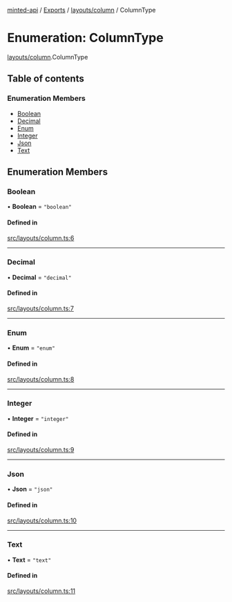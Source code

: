 [minted-api](../README.md) / [Exports](../modules.md) / [layouts/column](../modules/layouts_column.md) / ColumnType

# Enumeration: ColumnType

[layouts/column](../modules/layouts_column.md).ColumnType

## Table of contents

### Enumeration Members

- [Boolean](layouts_column.ColumnType.md#boolean)
- [Decimal](layouts_column.ColumnType.md#decimal)
- [Enum](layouts_column.ColumnType.md#enum)
- [Integer](layouts_column.ColumnType.md#integer)
- [Json](layouts_column.ColumnType.md#json)
- [Text](layouts_column.ColumnType.md#text)

## Enumeration Members

### Boolean

• **Boolean** = ``"boolean"``

#### Defined in

[src/layouts/column.ts:6](https://github.com/ianzepp/minted-api-ts/blob/05123f2/src/layouts/column.ts#L6)

___

### Decimal

• **Decimal** = ``"decimal"``

#### Defined in

[src/layouts/column.ts:7](https://github.com/ianzepp/minted-api-ts/blob/05123f2/src/layouts/column.ts#L7)

___

### Enum

• **Enum** = ``"enum"``

#### Defined in

[src/layouts/column.ts:8](https://github.com/ianzepp/minted-api-ts/blob/05123f2/src/layouts/column.ts#L8)

___

### Integer

• **Integer** = ``"integer"``

#### Defined in

[src/layouts/column.ts:9](https://github.com/ianzepp/minted-api-ts/blob/05123f2/src/layouts/column.ts#L9)

___

### Json

• **Json** = ``"json"``

#### Defined in

[src/layouts/column.ts:10](https://github.com/ianzepp/minted-api-ts/blob/05123f2/src/layouts/column.ts#L10)

___

### Text

• **Text** = ``"text"``

#### Defined in

[src/layouts/column.ts:11](https://github.com/ianzepp/minted-api-ts/blob/05123f2/src/layouts/column.ts#L11)
